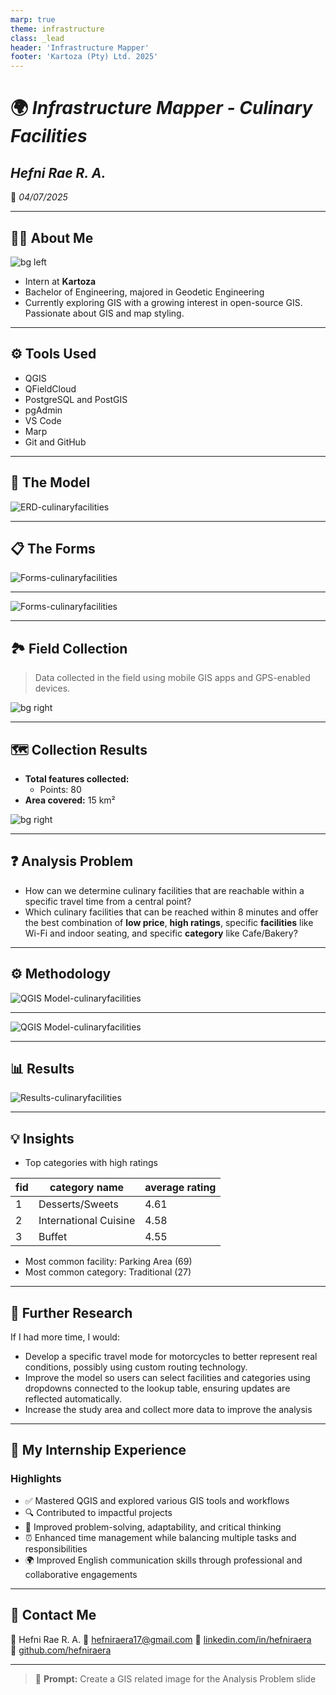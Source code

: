 ```yaml
---
marp: true
theme: infrastructure
class: _lead
header: 'Infrastructure Mapper'
footer: 'Kartoza (Pty) Ltd. 2025'
---
```


<!-- Title Slide -->
<!-- _class: lead -->

# 🌍 *Infrastructure Mapper - Culinary Facilities*

## *Hefni Rae R. A.*

📅 *04/07/2025*

---

## 👩‍💻 About Me

![bg  left](../img/interns/hefni-raera.png)

- Intern at **Kartoza**
- Bachelor of Engineering, majored in Geodetic Engineering
- Currently exploring GIS with a growing interest in open-source GIS. Passionate about GIS and map styling.
  
---

## ⚙️ Tools Used

- QGIS
- QFieldCloud
- PostgreSQL and PostGIS
- pgAdmin
- VS Code
- Marp
- Git and GitHub

---

## 🧱 The Model

![ERD-culinaryfacilities](../img/culinaryfacilities-erd.png)

---

## 📋 The Forms

![Forms-culinaryfacilities](../img/culinaryfacilities-formsqgis.png)

---

![Forms-culinaryfacilities](../img/culinaryfacilities-forms.png)

---

## 🏞️ Field Collection

> Data collected in the field using mobile GIS apps and GPS-enabled devices.

![bg right](../img/culinaryfacilities-field.png)

---

## 🗺️ Collection Results

- **Total features collected:**
  - Points: 80
- **Area covered:** 15 km²

![bg right](../img/culinaryfacilities-collection.png)

---

## ❓ Analysis Problem

- How can we determine culinary facilities that are reachable within a specific travel time from a central point?
- Which culinary facilities that can be reached within 8 minutes and offer the best combination of **low price**, **high ratings**, specific **facilities** like Wi-Fi and indoor seating, and specific **category** like Cafe/Bakery?

---

## ⚙️ Methodology

![QGIS Model-culinaryfacilities](../img/culinaryfacilities-model2.png)

---

![QGIS Model-culinaryfacilities](../img/culinaryfacilities-model.png)

---

## 📊 Results

![Results-culinaryfacilities](../img/culinaryfacilities-results.png)

---

## 💡 Insights

- Top categories with high ratings

| fid | category name           | average rating        |
|-----|-------------------------|-------------------|
| 1   | Desserts/Sweets         | 4.61              |
| 2   | International Cuisine   | 4.58              |
| 3   | Buffet                  | 4.55              |

- Most common facility: Parking Area (69)
- Most common category: Traditional (27)

---

## 🔬 Further Research

If I had more time, I would:

- Develop a specific travel mode for motorcycles to better represent real conditions, possibly using custom routing technology.
- Improve the model so users can select facilities and categories using dropdowns connected to the lookup table, ensuring updates are reflected automatically.
- Increase the study area and collect more data to improve the analysis

---

## 🧳 My Internship Experience

### Highlights

- ✅ Mastered QGIS and explored various GIS tools and workflows  
- 🔍 Contributed to impactful projects
- 🌟 Improved problem-solving, adaptability, and critical thinking  
- ⏰ Enhanced time management while balancing multiple tasks and responsibilities
- 🌍 Improved English communication skills through professional and collaborative engagements

---

## 📧 Contact Me

👤 Hefni Rae R. A.
📨 [hefniraera17@gmail.com](mailto:hefniraera17@gmail.com)
🔗 [linkedin.com/in/hefniraera](https://www.linkedin.com/in/hefniraera/)  
💼 [github.com/hefniraera](https://github.com/hefniraera)

---

> 🤖 **Prompt:** Create a GIS related image for the Analysis Problem slide
>